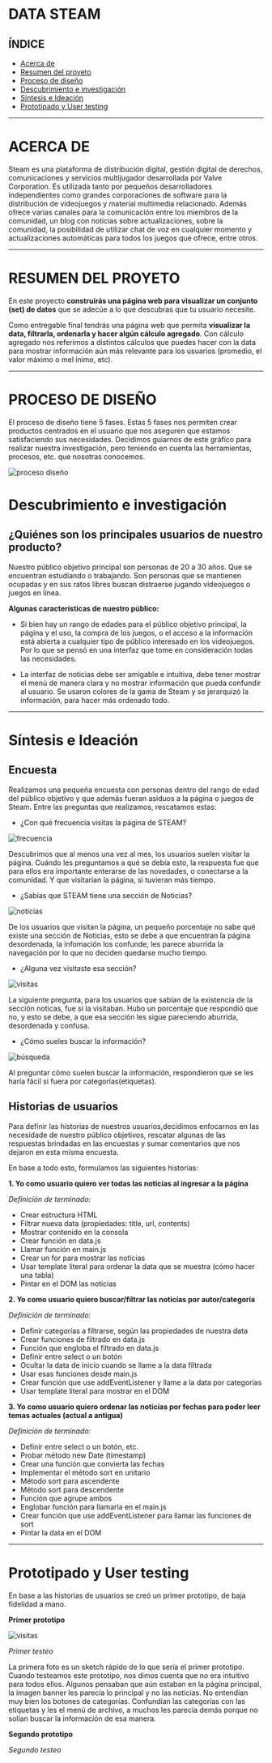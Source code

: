 # DATA STEAM

## ÍNDICE

* [Acerca de](#ACERCA-DE)
* [Resumen del proyeto](#RESUMEN-DEL-PROYETO)
* [Proceso de diseño](#PROCESO-DE-DISEÑO)
* [Descubrimiento e investigación](#Descubrimiento-e-investigación)
* [Síntesis e Ideación](#Síntesis-e-Ideación)
* [Prototipado y User testing](#Prototipado-y-User-testing)

***

# ACERCA DE

Steam es una plataforma de distribución digital, gestión digital de derechos, comunicaciones y servicios multijugador desarrollada por Valve Corporation. Es utilizada tanto por pequeños desarrolladores independientes como grandes corporaciones de software para la distribución de videojuegos y material multimedia relacionado. Además ofrece varias canales para la comunicación entre los miembros de la comunidad, un blog con noticias sobre actualizaciones, sobre la comunidad, la posibilidad de utilizar chat de voz en cualquier momento y actualizaciones automáticas para todos los juegos que ofrece, entre otros.

***

# RESUMEN DEL PROYETO

En este proyecto **construirás una página web para visualizar un conjunto (set) de datos** que se adecúe a lo que descubras que tu usuario necesite.

Como entregable final tendrás una página web que permita **visualizar la data, filtrarla, ordenarla y hacer algún cálculo agregado**. Con cálculo agregado nos referimos a distintos cálculos que puedes hacer con la data para mostrar
información aún más relevante para los usuarios (promedio, el valor máximo o mel ínimo, etc).

***

# PROCESO DE DISEÑO

El proceso de diseño tiene 5 fases. Estas 5 fases nos permiten crear productos centrados en el usuario que nos aseguren que estamos satisfaciendo sus necesidades. Decidimos guiarnos de este gráfico para realizar nuestra investigación, pero teniendo en cuenta las herramientas, procesos, etc. que nosotras conocemos.

![proceso diseño](src/img/proceso.png)

# Descubrimiento e investigación

## ¿Quiénes son los principales usuarios de nuestro producto?

Nuestro público objetivo principal son personas de 20 a 30 años. Que se encuentran estudiando o trabajando. Son personas que se mantienen ocupadas y en sus ratos libres buscan distraerse jugando videojuegos o juegos en línea.

**Algunas características de nuestro público:**

* Si bien hay un rango de edades para el público objetivo principal, la página y el uso, la compra de los juegos, 
o el acceso a la información está abierta a cualquier tipo de público interesado en los videojuegos. Por lo que se pensó en una interfaz que tome en consideración todas las necesidades. 

* La interfaz de noticias debe ser amigable e intuitiva, debe tener mostrar el menú de manera clara y no mostrar información que pueda confundir al usuario. Se usaron colores de la gama de Steam y se jerarquizó la información, para hacer más ordenado todo. 

***

# Síntesis e Ideación

## Encuesta

Realizamos una pequeña encuesta con personas dentro del rango de edad del público objetivo y que además fueran asiduos a la página o juegos de Steam.
Entre las preguntas que realizamos, rescatamos estas:

* ¿Con qué frecuencia visitas la página de STEAM?

![frecuencia](src/img/frecuencia.PNG)

Descubrimos que al menos una vez al mes, los usuarios suelen visitar la página. Cuándo les preguntamos a qué se debía esto, la respuesta fue que para ellos era importante enterarse de las novedades, o conectarse a la comunidad. Y que visitarían la página, si tuvieran más tiempo. 

* ¿Sabías que STEAM tiene una sección de Noticias?

![noticias](src/img/noticias.PNG)

De los usuarios que visitan la página, un pequeño porcentaje no sabe qué existe una sección de Noticias, esto se debe a que encuentran la página desordenada, la infomación los confunde, les parece aburrida la navegación por lo que no deciden quedarse mucho tiempo. 

* ¿Alguna vez visitaste esa sección?

![visitas](src/img/visitas.PNG)

La siguiente pregunta, para los usuarios que sabían de la existencia de la sección noticas, fue si la visitaban. Hubo un porcentaje que respondió que no, y esto se debe, a que esa sección les sigue pareciendo aburrida, desordenada y confusa.

* ¿Cómo sueles buscar la información?

![búsqueda](src/img/búsqueda.PNG)

Al preguntar cómo suelen buscar la información, respondieron que se les haría fácil si fuera por categorías(etiquetas).

## Historias de usuarios

Para definir las historias de nuestros usuarios,decidimos enfocarnos en las necesidade de nuestro público objetivos, rescatar algunas de las respuestas brindadas en las encuestas y sumar comentarios que nos dejaron en esta misma encuesta.

En base a todo esto, formulamos las siguientes historias:

**1. Yo como usuario quiero ver todas las noticias al ingresar a la página**

*Definición de terminado:*
- Crear estructura HTML
- Filtrar nueva data (propiedades: title, url, contents)
- Mostrar contenido en la consola
- Crear función en data.js 
- Llamar función en main.js
- Crear un for para mostrar las noticias
- Usar template literal para ordenar la data que se muestra (cómo hacer una tabla)
- Pintar en el DOM las noticias

**2. Yo como usuario quiero buscar/filtrar las noticias por autor/categoría**

*Definición de terminado:*
- Definir categorías a filtrarse, según las propiedades de nuestra data
- Crear funciones de filtrado en data.js
- Función que engloba el filtrado en data.js
- Definir entre select o un botón
- Ocultar la data de inicio cuando se llame a la data filtrada
- Usar esas funciones desde main.js
- Crear función que use addEventListener y llame a la data por categorías
- Usar template literal para mostrar en el DOM

**3. Yo como usuario quiero ordenar las noticias por fechas para poder leer temas actuales (actual a antigua)**

*Definición de terminado:*
- Definir entre select o un botón, etc.
- Probar método new Date (timestamp)
- Crear una función que convierta las fechas 
- Implementar el método sort en unitario
- Método sort para ascendente
- Método sort para descendente
- Función que agrupe ambos
- Englobar función para llamarla en el main.js
- Crear función que use addEventListener para llamar las funciones de sort
- Pintar la data en el DOM

***
# Prototipado y User testing

En base a las historias de usuarios se creó un primer prototipo, de baja fidelidad a mano.

**Primer prototipo**

![visitas](src/img/prototipos.png)

*Primer testeo*

La primera foto es un sketch rápido de lo que sería el primer prototipo. Cuando testeamos este prototipo, nos dimos cuenta que no era intuitivo para todos ellos. Algunos pensaban que aún estaban en la página principal, la imagen banner les parecía lo principal y no las noticias. No entendían muy bien los botones de categorías. Confundían las categorías con las etiquetas y les el menú de archivo, a muchos les parecía demás porque no solían buscar la información de esa manera.

**Segundo prototipo**

*Segundo testeo*
